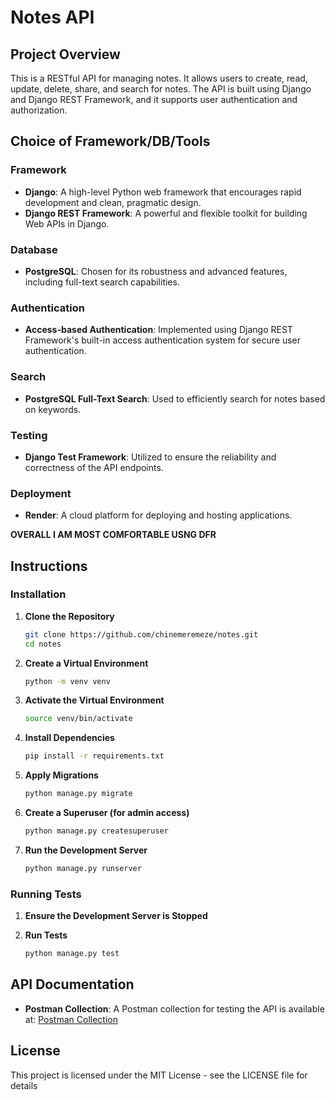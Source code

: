 # Notes API

## Project Overview

This is a RESTful API for managing notes. It allows users to create, read, update, delete, share, and search for notes. The API is built using Django and Django REST Framework, and it supports user authentication and authorization.

## Choice of Framework/DB/Tools

### Framework

- **Django**: A high-level Python web framework that encourages rapid development and clean, pragmatic design.
- **Django REST Framework**: A powerful and flexible toolkit for building Web APIs in Django.

### Database

- **PostgreSQL**: Chosen for its robustness and advanced features, including full-text search capabilities.

### Authentication

- **Access-based Authentication**: Implemented using Django REST Framework's built-in access authentication system for secure user authentication.

### Search

- **PostgreSQL Full-Text Search**: Used to efficiently search for notes based on keywords.

### Testing

- **Django Test Framework**: Utilized to ensure the reliability and correctness of the API endpoints.

### Deployment

- **Render**: A cloud platform for deploying and hosting applications.

<strong>OVERALL I AM MOST COMFORTABLE USNG DFR</strong>

## Instructions

### Installation

1. **Clone the Repository**

   ```bash
   git clone https://github.com/chinemeremeze/notes.git
   cd notes
   ```

2. **Create a Virtual Environment**

   ```bash
   python -m venv venv
   ```

3. **Activate the Virtual Environment**

   ```bash
   source venv/bin/activate
   ```

4. **Install Dependencies**

   ```bash
   pip install -r requirements.txt
   ```

5. **Apply Migrations**

   ```bash
   python manage.py migrate
   ```

6. **Create a Superuser (for admin access)**

   ```bash
   python manage.py createsuperuser
   ```

7. **Run the Development Server**
   ```bash
   python manage.py runserver
   ```

### Running Tests

1. **Ensure the Development Server is Stopped**

2. **Run Tests**
   ```bash
   python manage.py test
   ```

## API Documentation

- **Postman Collection**: A Postman collection for testing the API is available at: [Postman Collection](https://example.com)

## License

This project is licensed under the MIT License - see the LICENSE file for details
